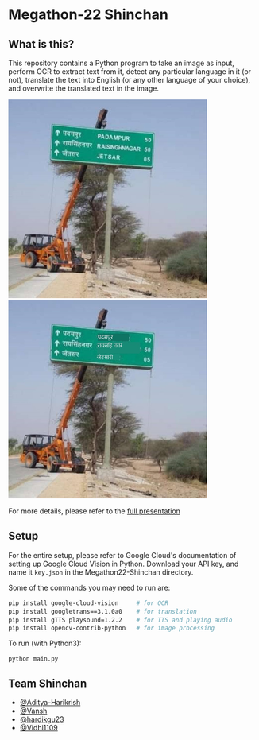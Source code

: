 # Megathon-22 Shinchan

## What is this?
This repository contains a Python program to take an image as input, perform OCR to extract text from it, detect any particular language in it (or not), translate the text into English (or any other language of your choice), and overwrite the translated text in the image.

<!-- ![Original Image](img/12.jpeg) -->
<img src="img/12.jpeg" alt="Original Image" width="400"/>
<img src="img/12_output.jpg" alt="Original Image" width="400"/>

For more details, please refer to the [full presentation](https://github.com/Aditya-Harikrish/Megathon22-Shinchan/blob/main/A_case_for_EVs_to_make_travels_more_accessible_removing_the_language_barrier_compressed.pdf)

## Setup

For the entire setup, please refer to Google Cloud's documentation of setting up Google Cloud Vision in Python. Download your API key, and name it `key.json` in the Megathon22-Shinchan directory. 

Some of the commands you may need to run are:
```sh
pip install google-cloud-vision     # for OCR
pip install googletrans==3.1.0a0    # for translation
pip install gTTS playsound=1.2.2    # for TTS and playing audio
pip install opencv-contrib-python   # for image processing
```

To run (with Python3):
```
python main.py
```

## Team Shinchan
- [@Aditya-Harikrish](https://github.com/Aditya-Harikrish)
- [@Vansh](https://github.com/VKohli17)
- [@hardikgu23](https://github.com/hardikgu23)
- [@Vidhi1109](https://github.com/Vidhi1109)